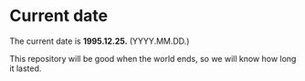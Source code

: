 # Current date

The current date is **1995.12.25.** (YYYY.MM.DD.)

This repository will be good when the world ends, so we will know how long it lasted.